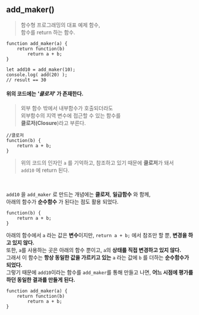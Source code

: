 ## add_maker()
> 함수형 프로그래밍의 대표 예제 함수,<br />함수를 return 하는 함수.

```
function add_maker(a) {
    return function(b)
        return a + b;
}

let add10 = add_maker(10);
console.log( add(20) );
// result == 30
```
#### 위의 코드에는 ***'클로저'*** 가 존재한다.
>외부 함수 밖에서 내부함수가 호출되더라도 <br />외부함수의 지역 변수에 접근할 수 있는 함수를 <br />**클로저(Closure**)라고 부른다.
```
//클로저
function(b) {
    return a + b;
}
```
>위의 코드의 인자인 ```a``` 를 기억하고, 참조하고 있기 때문에 **클로저**가 돼서 <br />```add10``` 에 return 된다.

<br />

```add10``` 을 ```add_maker``` 로 만드는 개념에는 **클로저**, **일급함수** 와 함께,<br /> 아래의 함수가 **순수함수** 가 된다는 점도 활용 되었다.
```
function(b) {
    return a + b;
}
```
아래의 함수에서 ```a``` 라는 값은 **변수**이지만, ```return a + b;``` 에서 참조만 할 뿐, **변경을 하고 있지 않다.**<br />
또한, ```a```를 사용하는 곳은 아래의 함수 뿐이고,
```a```의 **상태를 직접 변경하고 있지 않다.** <br />그래서 이 함수는 **항상 동일한 값을 가르키고 있는** ```a``` 라는 값에 ```b``` 를 더하는 **순수함수가 되었다.**<br />
그렇기 때문에 ```add10```이라는 함수를 ```add_maker```를 통해 만들고 나면, **어느 시점에 평가를 하던 동일한 결과를 만들게 된다.**
```
function add_maker(a) {
    return function(b)
        return a + b;
}
```